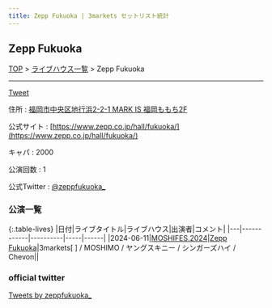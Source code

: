 ```yaml
---
title: Zepp Fukuoka | 3markets セットリスト統計
---
```

## Zepp Fukuoka

[TOP](/setlist/) > [ライブハウス一覧](livehouses.html) > Zepp Fukuoka

___

<a href="https://twitter.com/share?ref_src=twsrc%5Etfw" data-text="3markets[ ]セットリスト > Zepp Fukuoka" class="twitter-share-button" data-via="3markets" data-hashtags="3markets" data-related="3markets" data-show-count="false">Tweet</a>

住所
:    <a href="https://www.google.co.jp/maps/search/%E7%A6%8F%E5%B2%A1%E5%B8%82%E4%B8%AD%E5%A4%AE%E5%8C%BA%E5%9C%B0%E8%A1%8C%E6%B5%9C2-2-1%20MARK%20IS%20%E7%A6%8F%E5%B2%A1%E3%82%82%E3%82%82%E3%81%A12F" rel="noopener noreferrer" target="_blank">福岡市中央区地行浜2-2-1 MARK IS 福岡ももち2F</a>

公式サイト
:    [https://www.zepp.co.jp/hall/fukuoka/](https://www.zepp.co.jp/hall/fukuoka/)

キャパ
:    2000

公演回数
: 1


公式Twitter
: <a href="https://twitter.com/zeppfukuoka_">@zeppfukuoka_</a>


### 公演一覧

{:.table-lives}
|日付|ライブタイトル|ライブハウス|出演者|コメント|
|---|------------|----------|-----|------|
|<span class="nowrap">2024-06-11</span>|[MOSHIFES.2024](live124.html)|[Zepp Fukuoka](livehouse082.html)|3markets[ ] / MOSHIMO / ヤングスキニー / シンガーズハイ / Chevon||




### official twitter

<a class="twitter-timeline" href="https://twitter.com/zeppfukuoka_?ref_src=twsrc%5Etfw">Tweets by zeppfukuoka_</a> <script async src="https://platform.twitter.com/widgets.js" charset="utf-8"></script>


<script async src="https://platform.twitter.com/widgets.js" charset="utf-8"></script>